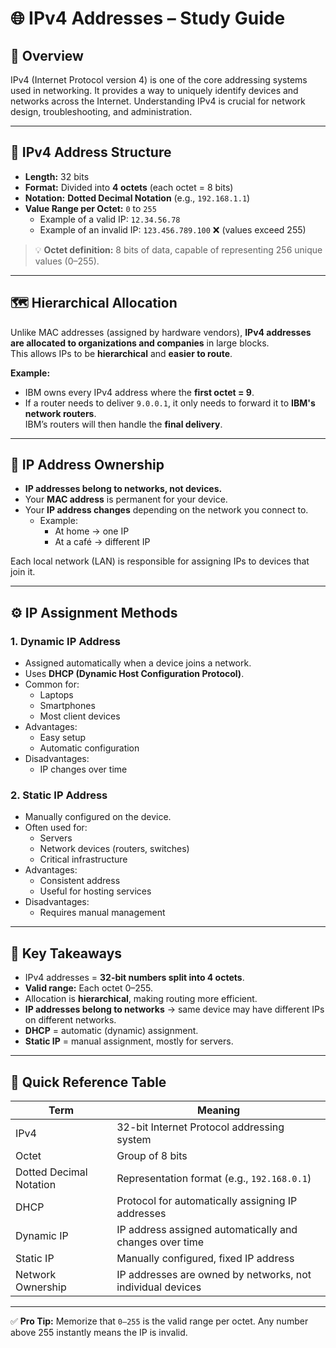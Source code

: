 # 🌐 IPv4 Addresses – Study Guide

## 📖 Overview
IPv4 (Internet Protocol version 4) is one of the core addressing systems used in networking. It provides a way to uniquely identify devices and networks across the Internet. Understanding IPv4 is crucial for network design, troubleshooting, and administration.

---

## 🧮 IPv4 Address Structure

- **Length:** 32 bits  
- **Format:** Divided into **4 octets** (each octet = 8 bits)  
- **Notation:** **Dotted Decimal Notation** (e.g., `192.168.1.1`)  
- **Value Range per Octet:** `0` to `255`  
  - Example of a valid IP: `12.34.56.78`  
  - Example of an invalid IP: `123.456.789.100` ❌ (values exceed 255)

> 💡 **Octet definition:** 8 bits of data, capable of representing 256 unique values (0–255).

---

## 🗺 Hierarchical Allocation

Unlike MAC addresses (assigned by hardware vendors), **IPv4 addresses are allocated to organizations and companies** in large blocks.  
This allows IPs to be **hierarchical** and **easier to route**.

**Example:**
- IBM owns every IPv4 address where the **first octet = 9**.
- If a router needs to deliver `9.0.0.1`, it only needs to forward it to **IBM's network routers**.  
  IBM’s routers will then handle the **final delivery**.

---

## 🔄 IP Address Ownership

- **IP addresses belong to networks, not devices.**
- Your **MAC address** is permanent for your device.  
- Your **IP address changes** depending on the network you connect to.
  - Example:  
    - At home → one IP  
    - At a café → different IP

Each local network (LAN) is responsible for assigning IPs to devices that join it.

---

## ⚙️ IP Assignment Methods

### 1. **Dynamic IP Address**
- Assigned automatically when a device joins a network.
- Uses **DHCP (Dynamic Host Configuration Protocol)**.
- Common for:
  - Laptops
  - Smartphones
  - Most client devices
- Advantages:
  - Easy setup
  - Automatic configuration
- Disadvantages:
  - IP changes over time

### 2. **Static IP Address**
- Manually configured on the device.
- Often used for:
  - Servers
  - Network devices (routers, switches)
  - Critical infrastructure
- Advantages:
  - Consistent address
  - Useful for hosting services
- Disadvantages:
  - Requires manual management

---

## 🧩 Key Takeaways

- IPv4 addresses = **32-bit numbers split into 4 octets**.
- **Valid range:** Each octet 0–255.
- Allocation is **hierarchical**, making routing more efficient.
- **IP addresses belong to networks** → same device may have different IPs on different networks.
- **DHCP** = automatic (dynamic) assignment.
- **Static IP** = manual assignment, mostly for servers.

---

## 📝 Quick Reference Table

| Term                       | Meaning                                                                 |
|----------------------------|-------------------------------------------------------------------------|
| IPv4                       | 32-bit Internet Protocol addressing system                             |
| Octet                      | Group of 8 bits                                                        |
| Dotted Decimal Notation    | Representation format (e.g., `192.168.0.1`)                            |
| DHCP                       | Protocol for automatically assigning IP addresses                      |
| Dynamic IP                 | IP address assigned automatically and changes over time                |
| Static IP                  | Manually configured, fixed IP address                                  |
| Network Ownership          | IP addresses are owned by networks, not individual devices             |

---

✅ **Pro Tip:** Memorize that `0–255` is the valid range per octet. Any number above 255 instantly means the IP is invalid.

